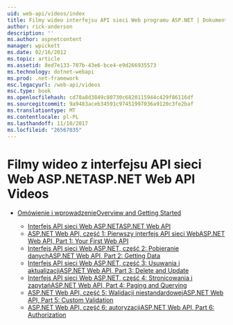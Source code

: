 ```yaml
---
uid: web-api/videos/index
title: Filmy wideo interfejsu API sieci Web programu ASP.NET | Dokumentacja firmy Microsoft
author: rick-anderson
description: ''
ms.author: aspnetcontent
manager: wpickett
ms.date: 02/16/2012
ms.topic: article
ms.assetid: 8ed7e133-707b-43e6-bce4-e9d266935573
ms.technology: dotnet-webapi
ms.prod: .net-framework
msc.legacyurl: /web-api/videos
msc.type: book
ms.openlocfilehash: cd78a8d3849c80730c6820115944c429f86116df
ms.sourcegitcommit: 9a9483aceb34591c97451997036a9120c3fe2baf
ms.translationtype: MT
ms.contentlocale: pl-PL
ms.lasthandoff: 11/10/2017
ms.locfileid: "26567035"
---
```

<a name="aspnet-web-api-videos"></a><span data-ttu-id="b2079-102">Filmy wideo z interfejsu API sieci Web ASP.NET</span><span class="sxs-lookup"><span data-stu-id="b2079-102">ASP.NET Web API Videos</span></span>
====================
- [<span data-ttu-id="b2079-103">Omówienie i wprowadzenie</span><span class="sxs-lookup"><span data-stu-id="b2079-103">Overview and Getting Started</span></span>](getting-started/index.md)

    - [<span data-ttu-id="b2079-104">Interfejs API sieci Web ASP.NET</span><span class="sxs-lookup"><span data-stu-id="b2079-104">ASP.NET Web API</span></span>](getting-started/aspnet-web-api.md)
    - [<span data-ttu-id="b2079-105">ASP.NET Web API, część 1: Pierwszy interfejs API sieci Web</span><span class="sxs-lookup"><span data-stu-id="b2079-105">ASP.NET Web API, Part 1: Your First Web API</span></span>](getting-started/your-first-web-api.md)
    - [<span data-ttu-id="b2079-106">Interfejs API sieci Web ASP.NET, część 2: Pobieranie danych</span><span class="sxs-lookup"><span data-stu-id="b2079-106">ASP.NET Web API, Part 2: Getting Data</span></span>](getting-started/getting-data.md)
    - [<span data-ttu-id="b2079-107">Interfejs API sieci Web ASP.NET, część 3: Usuwania i aktualizacji</span><span class="sxs-lookup"><span data-stu-id="b2079-107">ASP.NET Web API, Part 3: Delete and Update</span></span>](getting-started/delete-and-update.md)
    - [<span data-ttu-id="b2079-108">Interfejs API sieci Web ASP.NET, część 4: Stronicowania i zapytań</span><span class="sxs-lookup"><span data-stu-id="b2079-108">ASP.NET Web API, Part 4: Paging and Querying</span></span>](getting-started/paging-and-querying.md)
    - [<span data-ttu-id="b2079-109">ASP.NET Web API, część 5: Walidacji niestandardowej</span><span class="sxs-lookup"><span data-stu-id="b2079-109">ASP.NET Web API, Part 5: Custom Validation</span></span>](getting-started/custom-validation.md)
    - [<span data-ttu-id="b2079-110">ASP.NET Web API, część 6: autoryzacji</span><span class="sxs-lookup"><span data-stu-id="b2079-110">ASP.NET Web API, Part 6: Authorization</span></span>](getting-started/authorization.md)

